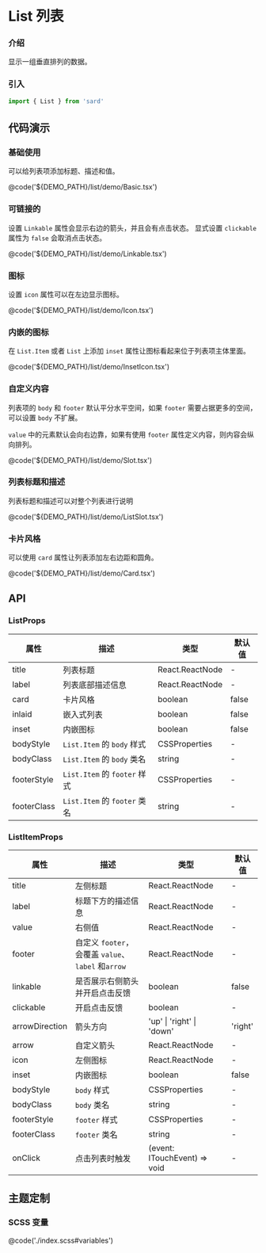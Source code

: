 # List 列表

### 介绍

显示一组垂直排列的数据。

### 引入

```ts
import { List } from 'sard'
```

## 代码演示

### 基础使用

可以给列表项添加标题、描述和值。

@code('${DEMO_PATH}/list/demo/Basic.tsx')

### 可链接的

设置 `Linkable` 属性会显示右边的箭头，并且会有点击状态。
显式设置 `clickable` 属性为 `false` 会取消点击状态。

@code('${DEMO_PATH}/list/demo/Linkable.tsx')

### 图标

设置 `icon` 属性可以在左边显示图标。

@code('${DEMO_PATH}/list/demo/Icon.tsx')

### 内嵌的图标

在 `List.Item` 或者 `List` 上添加 `inset` 属性让图标看起来位于列表项主体里面。

@code('${DEMO_PATH}/list/demo/InsetIcon.tsx')

### 自定义内容

列表项的 `body` 和 `footer` 默认平分水平空间，如果 `footer` 需要占据更多的空间，可以设置 `body` 不扩展。

`value` 中的元素默认会向右边靠，如果有使用 `footer` 属性定义内容，则内容会纵向排列。

@code('${DEMO_PATH}/list/demo/Slot.tsx')

### 列表标题和描述

列表标题和描述可以对整个列表进行说明

@code('${DEMO_PATH}/list/demo/ListSlot.tsx')

### 卡片风格

可以使用 `card` 属性让列表添加左右边距和圆角。

@code('${DEMO_PATH}/list/demo/Card.tsx')

## API

### ListProps

| 属性        | 描述                         | 类型            | 默认值 |
| ----------- | ---------------------------- | --------------- | ------ |
| title       | 列表标题                     | React.ReactNode | -      |
| label       | 列表底部描述信息             | React.ReactNode | -      |
| card        | 卡片风格                     | boolean         | false  |
| inlaid      | 嵌入式列表                   | boolean         | false  |
| inset       | 内嵌图标                     | boolean         | false  |
| bodyStyle   | `List.Item` 的 `body` 样式   | CSSProperties   | -      |
| bodyClass   | `List.Item` 的 `body` 类名   | string          | -      |
| footerStyle | `List.Item` 的 `footer` 样式 | CSSProperties   | -      |
| footerClass | `List.Item` 的 `footer` 类名 | string          | -      |

### ListItemProps

| 属性           | 描述                                               | 类型                         | 默认值  |
| -------------- | -------------------------------------------------- | ---------------------------- | ------- |
| title          | 左侧标题                                           | React.ReactNode              | -       |
| label          | 标题下方的描述信息                                 | React.ReactNode              | -       |
| value          | 右侧值                                             | React.ReactNode              | -       |
| footer         | 自定义 `footer`，会覆盖 `value`、`label` 和`arrow` | React.ReactNode              | -       |
| linkable       | 是否展示右侧箭头并开启点击反馈                     | boolean                      | false   |
| clickable      | 开启点击反馈                                       | boolean                      | -       |
| arrowDirection | 箭头方向                                           | 'up' \| 'right' \| 'down'    | 'right' |
| arrow          | 自定义箭头                                         | React.ReactNode              | -       |
| icon           | 左侧图标                                           | React.ReactNode              | -       |
| inset          | 内嵌图标                                           | boolean                      | false   |
| bodyStyle      | `body` 样式                                        | CSSProperties                | -       |
| bodyClass      | `body` 类名                                        | string                       | -       |
| footerStyle    | `footer` 样式                                      | CSSProperties                | -       |
| footerClass    | `footer` 类名                                      | string                       | -       |
| onClick        | 点击列表时触发                                     | (event: ITouchEvent) => void | -       |

## 主题定制

### SCSS 变量

@code('./index.scss#variables')

